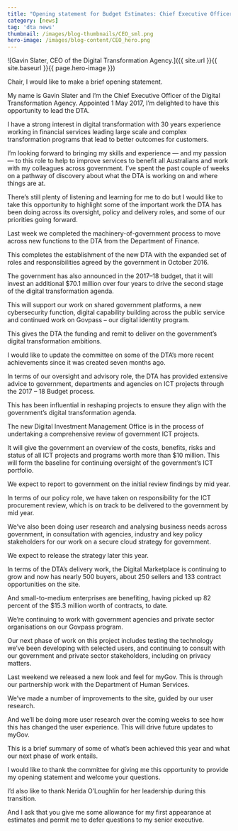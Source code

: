 ```yaml
---
title: "Opening statement for Budget Estimates: Chief Executive Officer"
category: [news]
tag: 'dta news'
thumbnail: /images/blog-thumbnails/CEO_sml.png
hero-image: /images/blog-content/CEO_hero.png
---
```


![Gavin Slater, CEO of the Digital Transformation Agency.]({{ site.url }}{{ site.baseurl }}{{ page.hero-image }})

Chair, I would like to make a brief opening statement.

My name is Gavin Slater and I’m the Chief Executive Officer of the Digital Transformation Agency. Appointed 1 May 2017, I’m delighted to have this opportunity to lead the DTA. 

I have a strong interest in digital transformation with 30 years experience working in financial services leading large scale and complex transformation programs that lead to better outcomes for customers. 
                                                                                                                                                             
I’m looking forward to bringing my skills and experience — and my passion — to this role to help to improve services to benefit all Australians and work with my colleagues across government. 
I’ve spent the past couple of weeks on a pathway of discovery about what the DTA is working on and where things are at.

There’s still plenty of listening and learning for me to do but I would like to take this opportunity to highlight some of the important work the DTA has been doing across its oversight, policy and delivery roles, and some of our priorities going forward.

Last week we completed the machinery-of-government process to move across new functions to the DTA from the Department of Finance.

This completes the establishment of the new DTA with the expanded set of roles and responsibilities agreed by the government in October 2016.

The government has also announced in the 2017–18 budget, that it will invest an additional $70.1 million over four years to drive the second stage of the digital transformation agenda.

This will support our work on shared government platforms, a new cybersecurity function, digital capability building across the public service and continued work on Govpass – our digital identity program.

This gives the DTA the funding and remit to deliver on the government’s digital transformation ambitions.

I would like to update the committee on some of the DTA’s more recent achievements since it was created seven months ago.

In terms of our oversight and advisory role, the DTA has provided extensive advice to government, departments and agencies on ICT projects through the 2017 – 18 Budget process. 

This has been influential in reshaping projects to ensure they align with the government’s digital transformation agenda.

The new Digital Investment Management Office is in the process of undertaking a comprehensive review of government ICT projects. 

It will give the government an overview of the costs, benefits, risks and status of all ICT projects and programs worth more than $10 million. This will form the baseline for continuing oversight of the government’s ICT portfolio.

We expect to report to government on the initial review findings by mid year.

In terms of our policy role, we have taken on responsibility for the ICT procurement review, which is on track to be delivered to the government by mid year.

We’ve also been doing user research and analysing business needs across government, in consultation with agencies, industry and key policy stakeholders for our work on a secure cloud strategy for government.

We expect to release the strategy later this year.

In terms of the DTA’s delivery work, the Digital Marketplace is continuing to grow and now has nearly 500 buyers, about 250 sellers and 133 contract opportunities on the site.

And small-to-medium enterprises are benefiting, having picked up 82 percent of the $15.3 million worth of contracts, to date.

We’re continuing to work with government agencies and private sector organisations on our Govpass program. 

Our next phase of work on this project includes testing the technology we’ve been developing with selected users, and continuing to consult with our government and private sector stakeholders, including on privacy matters.

Last weekend we released a new look and feel for myGov. This is through our partnership work with the Department of Human Services.

We’ve made a number of improvements to the site, guided by our user research.

And we’ll be doing more user research over the coming weeks to see how this has changed the user experience. This will drive future updates to myGov.

This is a brief summary of some of what’s been achieved this year and what our next phase of work entails.

I would like to thank the committee for giving me this opportunity to provide my opening statement and welcome your questions. 

I’d also like to thank Nerida O’Loughlin for her leadership during this transition.

And I ask that you give me some allowance for my first appearance at estimates and permit me to defer questions to my senior executive.

